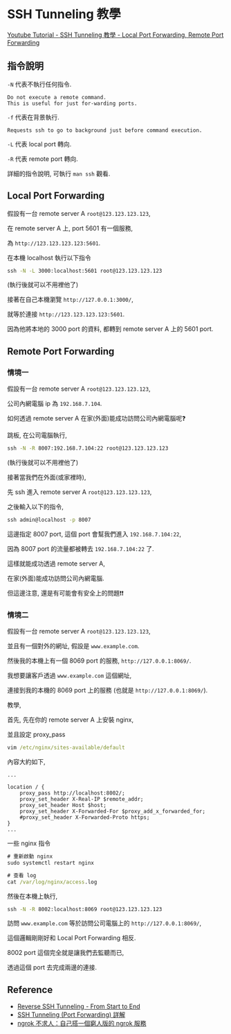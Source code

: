 # SSH Tunneling 教學

[Youtube Tutorial - SSH Tunneling 教學 - Local Port Forwarding, Remote Port Forwarding](https://youtu.be/9bsvYo1a-mk)

## 指令說明

`-N` 代表不執行任何指令.

```text
Do not execute a remote command.
This is useful for just for‐warding ports.
```

`-f` 代表在背景執行.

```text
Requests ssh to go to background just before command execution.
```

`-L` 代表 local port 轉向.

`-R` 代表 remote port 轉向.

詳細的指令說明, 可執行 `man ssh` 觀看.

## Local Port Forwarding

假設有一台 remote server A `root@123.123.123.123`,

在 remote server A 上, port 5601 有一個服務,

為 `http://123.123.123.123:5601`.

在本機 localhost 執行以下指令

```cmd
ssh -N -L 3000:localhost:5601 root@123.123.123.123
```

(執行後就可以不用裡他了)

接著在自己本機瀏覽 `http://127.0.0.1:3000/`,

就等於連接 `http://123.123.123.123:5601`.

因為他將本地的 3000 port 的資料, 都轉到 remote server A 上的 5601 port.

## Remote Port Forwarding

### 情境一

假設有一台 remote server A `root@123.123.123.123`,

公司內網電腦 ip 為 `192.168.7.104`.

如何透過 remote server A 在家(外面)能成功訪問公司內網電腦呢:question:

跳板, 在公司電腦執行,

```cmd
ssh -N -R 8007:192.168.7.104:22 root@123.123.123.123
```

(執行後就可以不用裡他了)

接著當我們在外面(或家裡時),

先 ssh 進入 remote server A `root@123.123.123.123`,

之後輸入以下的指令,

```cmd
ssh admin@localhost -p 8007
```

這邊指定 8007 port, 這個 port 會幫我們進入 `192.168.7.104:22`,

因為 8007 port 的流量都被轉去 `192.168.7.104:22` 了.

這樣就能成功透過 remote server A,

在家(外面)能成功訪問公司內網電腦.

但這邊注意, 還是有可能會有安全上的問題:exclamation::exclamation:

### 情境二

假設有一台 remote server A `root@123.123.123.123`,

並且有一個對外的網址, 假設是 `www.example.com`.

然後我的本機上有一個 8069 port 的服務, `http://127.0.0.1:8069/`.

我想要讓客戶透過 `www.example.com` 這個網址,

連接到我的本機的 8069 port 上的服務 (也就是 `http://127.0.0.1:8069/`).

教學,

首先, 先在你的 remote server A 上安裝 nginx,

並且設定 proxy_pass

```cmd
vim /etc/nginx/sites-available/default
```

內容大約如下,

```text
...

location / {
    proxy_pass http://localhost:8002/;
    proxy_set_header X-Real-IP $remote_addr;
    proxy_set_header Host $host;
    proxy_set_header X-Forwarded-For $proxy_add_x_forwarded_for;
    #proxy_set_header X-Forwarded-Proto https;
}
...

```

一些 nginx 指令

```cmd
# 重新啟動 nginx
sudo systemctl restart nginx

# 查看 log
cat /var/log/nginx/access.log
```

然後在本機上執行,

```cmd
ssh -N -R 8002:localhost:8069 root@123.123.123.123
```

訪問 `www.example.com` 等於訪問公司電腦上的 `http://127.0.0.1:8069/`,

這個邏輯剛剛好和 Local Port Forwarding 相反.

8002 port 這個完全就是讓我們去監聽而已,

透過這個 port 去完成兩邊的連接.

## Reference

* [Reverse SSH Tunneling - From Start to End](https://jfrog.com/connect/post/reverse-ssh-tunneling-from-start-to-end/)
* [SSH Tunneling (Port Forwarding) 詳解](https://johnliu55.tw/ssh-tunnel.html)
* [ngrok 不求人：自己搭一個窮人版的 ngrok 服務](https://5xruby.tw/posts/easy-ngrok-by-nginx-ssh-tunnel)